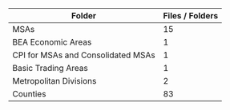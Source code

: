 | Folder                             |   Files / Folders |
|------------------------------------|-------------------|
| MSAs                               |                15 |
| BEA Economic Areas                 |                 1 |
| CPI for MSAs and Consolidated MSAs |                 1 |
| Basic Trading Areas                |                 1 |
| Metropolitan Divisions             |                 2 |
| Counties                           |                83 |